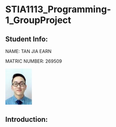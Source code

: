 # STIA1113_Programming-1_GroupProject

## Student Info:

  NAME: TAN JIA EARN

  MATRIC NUMBER: 269509

  ![photo1](https://github.com/jiaearn/STIA1113-Programming1-GroupProject/blob/main/earn.JPG)
  
## Introduction:
